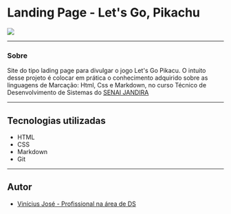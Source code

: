 # Landing Page - Let's Go, Pikachu

![](/screenshot/Captura%20de%20Tela%202024-09-04%20%C3%A0s%2009.03.14.png)

---
### Sobre
Site do tipo lading page para divulgar o jogo Let's Go Pikacu. O intuito desse projeto é colocar em prática o conhecimento adquirido sobre as linguagens de Marcação: Html, Css e Markdown, no curso Técnico de Desenvolvimento de Sistemas do [SENAI JANDIRA](https://sp.senai.br/unidade/jandira/)

---
## Tecnologias utilizadas
- HTML
- CSS
- Markdown
- Git

---
## Autor
- [Vinícius José - Profissional na área de DS ](https://github.com/Vyneelric)

